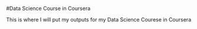 #Data Science Course in Coursera

This is where I will put my outputs for my Data Science Courese in Coursera
